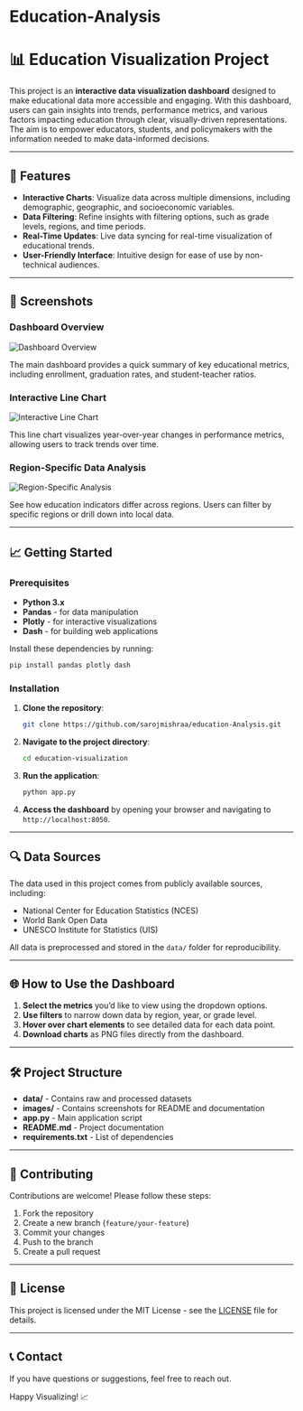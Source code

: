 # Education-Analysis

# 📊 Education Visualization Project

This project is an **interactive data visualization dashboard** designed to make educational data more accessible and engaging. With this dashboard, users can gain insights into trends, performance metrics, and various factors impacting education through clear, visually-driven representations. The aim is to empower educators, students, and policymakers with the information needed to make data-informed decisions.

---

## 🚀 Features

- **Interactive Charts**: Visualize data across multiple dimensions, including demographic, geographic, and socioeconomic variables.
- **Data Filtering**: Refine insights with filtering options, such as grade levels, regions, and time periods.
- **Real-Time Updates**: Live data syncing for real-time visualization of educational trends.
- **User-Friendly Interface**: Intuitive design for ease of use by non-technical audiences.

---

## 📸 Screenshots

### Dashboard Overview

![Dashboard Overview](images/dashboard_overview.png)

The main dashboard provides a quick summary of key educational metrics, including enrollment, graduation rates, and student-teacher ratios.

### Interactive Line Chart

![Interactive Line Chart](images/interactive_line_chart.png)

This line chart visualizes year-over-year changes in performance metrics, allowing users to track trends over time.

### Region-Specific Data Analysis

![Region-Specific Analysis](images/region_specific_analysis.png)

See how education indicators differ across regions. Users can filter by specific regions or drill down into local data.

---

## 📈 Getting Started

### Prerequisites

- **Python 3.x** 
- **Pandas** - for data manipulation
- **Plotly** - for interactive visualizations
- **Dash** - for building web applications

Install these dependencies by running:

```bash
pip install pandas plotly dash
```

### Installation

1. **Clone the repository**:
    ```bash
    git clone https://github.com/sarojmishraa/education-Analysis.git
    ```

2. **Navigate to the project directory**:
    ```bash
    cd education-visualization
    ```

3. **Run the application**:
    ```bash
    python app.py
    ```

4. **Access the dashboard** by opening your browser and navigating to `http://localhost:8050`.

---

## 🔍 Data Sources

The data used in this project comes from publicly available sources, including:

- National Center for Education Statistics (NCES)
- World Bank Open Data
- UNESCO Institute for Statistics (UIS)

All data is preprocessed and stored in the `data/` folder for reproducibility.

---

## 🌐 How to Use the Dashboard

1. **Select the metrics** you’d like to view using the dropdown options.
2. **Use filters** to narrow down data by region, year, or grade level.
3. **Hover over chart elements** to see detailed data for each data point.
4. **Download charts** as PNG files directly from the dashboard.

---

## 🛠️ Project Structure

- **data/** - Contains raw and processed datasets
- **images/** - Contains screenshots for README and documentation
- **app.py** - Main application script
- **README.md** - Project documentation
- **requirements.txt** - List of dependencies

---

## 👥 Contributing

Contributions are welcome! Please follow these steps:

1. Fork the repository
2. Create a new branch (`feature/your-feature`)
3. Commit your changes
4. Push to the branch
5. Create a pull request

---

## 📜 License

This project is licensed under the MIT License - see the [LICENSE](LICENSE) file for details.

---

## 📞 Contact

If you have questions or suggestions, feel free to reach out.

Happy Visualizing! 📈